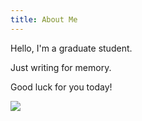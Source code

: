 ```yaml
---
title: About Me
---
```

 
Hello, I'm a graduate student.
 
Just writing for memory.

Good luck for you today!

![](img/author.png)